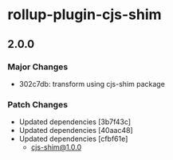 # rollup-plugin-cjs-shim

## 2.0.0

### Major Changes

- 302c7db: transform using cjs-shim package

### Patch Changes

- Updated dependencies [3b7f43c]
- Updated dependencies [40aac48]
- Updated dependencies [cfbf61e]
  - cjs-shim@1.0.0
